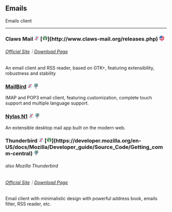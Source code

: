 ## Emails

Emails client

---

### Claws Mail  ![](../assets/free.png) [![](../assets/open-source-icon.png "GPL@claws-mail.org: http://www.claws-mail.org/releases.php")](http://www.claws-mail.org/releases.php) ![](../assets/united-states.png)

###### [Official Site](http://www.claws-mail.org/)｜[Download Page](http://www.claws-mail.org/downloads.php?section=downloads)

An email client and RSS reader, based on GTK+, featuring extensibility, robustness and stability 

### [MailBird](https://www.mailbird.com/) ![](../assets/free.png) ![](../assets/earth-globe.png)

IMAP and POP3 email client, featuring customization, complete touch support and multiple language support.

### [Nylas N1](https://www.nylas.com/download/) ![](../assets/free.png) ![](../assets/earth-globe.png)

An extensible desktop mail app built on the modern web.

### Thunderbird ![](../assets/free.png) [![](../assets/open-source-icon.png "MPL@mozilla.org: https://developer.mozilla.org/en-US/docs/Mozilla/Developer_guide/Source_Code/Getting_comm-central")](https://developer.mozilla.org/en-US/docs/Mozilla/Developer_guide/Source_Code/Getting_comm-central) ![](../assets/earth-globe.png)

###### also Mozilla Thunderbird

###### [Official Site](https://www.mozilla.org/en-US/thunderbird/)｜[Download Page](https://www.mozilla.org/en-US/thunderbird/all/)

Email client with minimalistic design with powerful address book, emails filter, RSS reader, etc.

